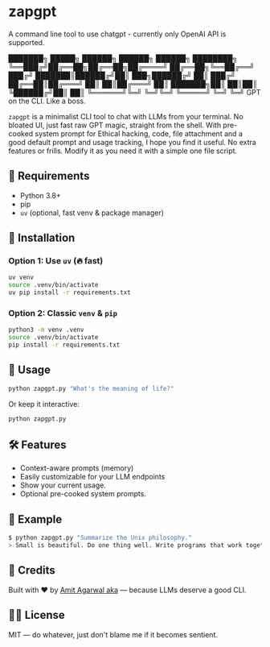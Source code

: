 # zapgpt

A command line tool to use chatgpt - currently only OpenAI API is supported.

███████╗ █████╗ ██████╗  ██████╗ ██████╗ ████████╗
╚══███╔╝██╔══██╗██╔══██╗██╔════╝ ██╔══██╗╚══██╔══╝
  ███╔╝ ███████║██████╔╝██║  ███╗██████╔╝   ██║
 ███╔╝  ██╔══██║██╔═══╝ ██║   ██║██╔═══╝    ██║
███████╗██║  ██║██║     ╚██████╔╝██║        ██║
╚══════╝╚═╝  ╚═╝╚═╝      ╚═════╝ ╚═╝        ╚═╝
         GPT on the CLI. Like a boss.

`zapgpt` is a minimalist CLI tool to chat with LLMs from your terminal. No bloated UI, just fast raw GPT magic, straight from the shell. With pre-cooked system prompt for Ethical hacking, code, file attachment and a good default prompt and usage tracking, I hope you find it useful. No extra features or frills. Modify it as you need it with a simple one file script.

## 💾 Requirements

* Python 3.8+
* pip
* `uv` (optional, fast venv & package manager)

## 🚀 Installation

### Option 1: Use `uv` (🔥 fast)

```bash
uv venv
source .venv/bin/activate
uv pip install -r requirements.txt
````

### Option 2: Classic `venv` & `pip`

```bash
python3 -m venv .venv
source .venv/bin/activate
pip install -r requirements.txt
```

## 🧠 Usage

```bash
python zapgpt.py "What's the meaning of life?"
```

Or keep it interactive:

```bash
python zapgpt.py
```

## 🛠️ Features

* Context-aware prompts (memory)
* Easily customizable for your LLM endpoints
* Show your current usage.
* Optional pre-cooked system prompts.

## 🧪 Example

```bash
$ python zapgpt.py "Summarize the Unix philosophy."
> Small is beautiful. Do one thing well. Write programs that work together.
```

## 🙌 Credits

Built with ❤️ by [Amit Agarwal aka](https://github.com/raj77in) — because LLMs deserve a good CLI.

## 🧙‍♂️ License

MIT — do whatever, just don't blame me if it becomes sentient.
